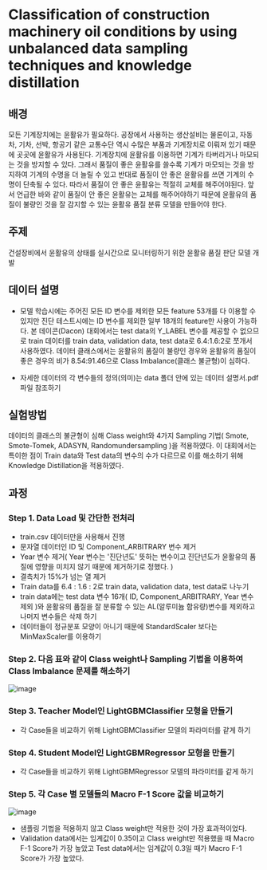 # Classification of construction machinery oil conditions by using unbalanced data sampling techniques and knowledge distillation 

## 배경

모든 기계장치에는 윤활유가 필요하다. 공장에서 사용하는 생산설비는 물론이고, 자동차, 기차, 선박, 항공기 같은 교통수단 역시 수많은 부품과 기계장치로 이뤄져 있기 때문에 곳곳에 윤활유가 사용된다. 기계장치에 윤활유를 이용하면 기계가 타버리거나 마모되는 것을 방지할 수 있다. 그래서 품질이 좋은 윤활유를 쓸수록 기계가 마모되는 것을 방지하여 기계의 수명을 더 늘릴 수 있고 반대로 품질이 안 좋은 윤활유를 쓰면 기계의 수명이 단축될 수 있다. 따라서 품질이 안 좋은 윤활유는 적절히 교체를 해주어야된다. 
앞서 언급한 바와 같이 품질이 안 좋은 윤활유는 교체를  해주어야하기 때문에 윤활유의 품질이 불량인 것을 잘 감지할 수 있는 윤활유 품질 분류 모델을 만들어야 한다.

## 주제

건설장비에서 윤활유의 상태를 실시간으로 모니터링하기 위한 윤활유 품질 판단 모델 개발

## 데이터 설명 

+ 모델 학습시에는 주어진 모든 ID 변수를 제외한 모든 feature 53개를 다 이용할 수 있지만 진단 테스트시에는  ID 변수를 제외한 일부 18개의 feature만 사용이 가능하다. 
  본 데이콘(Dacon) 대회에서는 test data의 Y_LABEL 변수를 제공할 수 없으므로 train 데이터를 train data, validation data, test data로 6.4:1.6:2로 쪼개서 사용하였다.
  데이터 클래스에서는 윤활유의 품질이 불량인 경우와 윤활유의 품질이 좋은 경우의 비가 8.54:91.46으로 Class Imbalance(클래스 불균형)이 심하다. 

+ 자세한 데이터의 각 변수들의 정의(의미)는 data 폴더 안에 있는 데이터 설명서.pdf 파일 참조하기 

## 실험방법

데이터의 클래스의 불균형이 심해 Class weight와 4가지 Sampling 기법( Smote, Smote-Tomek, ADASYN, Randomundersampling )을 적용하였다. 이 대회에서는 특이한 점이 Train data와 
Test data의 변수의 수가 다르므로 이를 해소하기 위해 Knowledge Distillation을 적용하였다.


## 과정

### Step 1. Data Load 및 간단한 전처리
  + train.csv 데이터만을 사용해서 진행
  + 문자열 데이터인 ID 및 Component_ARBITRARY 변수 제거
  + Year 변수 제거( Year 변수는 '진단년도' 뜻하는 변수이고 진단년도가 윤활유의 품질에 영향을 미치지 않기 때문에 제거하기로 정했다. )
  + 결측치가 15%가 넘는 열 제거
  + Train data를 6.4 : 1.6 : 2로 train data, validation data, test data로 나누기
  + train data에는 test data 변수 16개( ID, Component_ARBITRARY, Year 변수 제외 )와  윤활유의 품질을 잘 분류할 수 있는  AL(알루미늄 함유량)변수를 제외하고 나머지 변수들은 삭제 
    하기 
  + 데이터들이 정규분포 모양이 아니기 때문에 StandardScaler 보다는 MinMaxScaler를 이용하기
   
### Step 2. 다음 표와 같이 Class weight나 Sampling 기법을 이용하여 Class Imbalance 문제를 해소하기
 
  ![image](https://user-images.githubusercontent.com/65749318/210593094-6578d579-9b20-40b4-9109-7b7aa70cc717.png)

### Step 3. Teacher Model인 LightGBMClassifier 모형을 만들기
 
 + 각 Case들을 비교하기 위해 LightGBMClassifier 모델의 파라미터를 같게 하기
 
### Step 4. Student Model인 LightGBMRegressor 모형을 만들기

 + 각 Case들을 비교하기 위해 LightGBMRegressor 모델의 파라미터를 같게 하기

### Step 5. 각 Case 별 모델들의 Macro F-1 Score 값을 비교하기

![image](https://user-images.githubusercontent.com/65749318/210598074-18702f7e-162a-49ea-9d1d-0c9203b2d723.png)

+ 샘플링 기법을 적용하지 않고 Class weight만 적용한 것이 가장 효과적이었다.
+ Validation data에서는 임계값이 0.35이고 Class weight만 적용했을 때 Macro F-1 Score가 가장 높았고 Test data에서는 임계값이 0.3일 때가 Macro F-1 Score가 가장 높았다.

